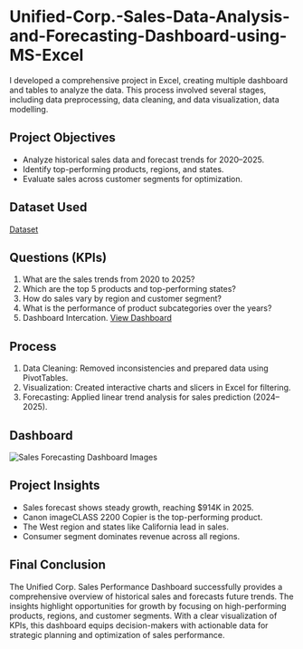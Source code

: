# Unified-Corp.-Sales-Data-Analysis-and-Forecasting-Dashboard-using-MS-Excel
I developed a comprehensive project in Excel, creating multiple dashboard and tables to analyze the data. This process involved several stages, including data preprocessing, data cleaning, and data visualization, data modelling.

## Project Objectives
- Analyze historical sales data and forecast trends for 2020–2025.
- Identify top-performing products, regions, and states.
- Evaluate sales across customer segments for optimization.

## Dataset Used
<a href= "https://github.com/riyasingh2005/Unified-Corp.-Sales-Data-Analysis-and-Forecasting-Dashboard-using-MS-Excel/blob/main/Sales%20Excel%20Datasheet.xlsx">Dataset</a>

## Questions (KPIs)
1.	What are the sales trends from 2020 to 2025?
2.	Which are the top 5 products and top-performing states?
3.	How do sales vary by region and customer segment?
4.	What is the performance of product subcategories over the years?
5.	Dashboard Intercation. <a href= "https://github.com/riyasingh2005/Vrinda-Store-Data-Analysis-Interactive-Dashboard-creation-using-MS-Excel-/blob/main/Vrinda%20Store%20Data%20ANalysis%20Dashboard%20Image.png">View Dashboard</a>

## Process
1.	Data Cleaning: Removed inconsistencies and prepared data using PivotTables.
2.	Visualization: Created interactive charts and slicers in Excel for filtering.
3.	Forecasting: Applied linear trend analysis for sales prediction (2024–2025).

## Dashboard
![Sales Forecasting Dashboard Images](https://github.com/user-attachments/assets/866f0de1-8ad0-48fd-bfc5-590548ac04bd)


## Project Insights
- Sales forecast shows steady growth, reaching $914K in 2025.
- Canon imageCLASS 2200 Copier is the top-performing product.
- The West region and states like California lead in sales.
- Consumer segment dominates revenue across all regions.

## Final Conclusion
The Unified Corp. Sales Performance Dashboard successfully provides a comprehensive overview of historical sales and forecasts future trends. The insights highlight opportunities for growth by focusing on high-performing products, regions, and customer segments. With a clear visualization of KPIs, this dashboard equips decision-makers with actionable data for strategic planning and optimization of sales performance.


